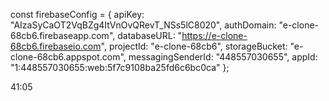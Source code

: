 <!-- The core Firebase JS SDK is always required and must be listed first -->
<script src="/__/firebase/7.19.1/firebase-app.js"></script>

<!-- TODO: Add SDKs for Firebase products that you want to use
     https://firebase.google.com/docs/web/setup#available-libraries -->

<!-- Initialize Firebase -->
<script src="/__/firebase/init.js"></script>


const firebaseConfig = {
  apiKey: "AIzaSyCaOT2VqBZg4ItVnOvQRevT_NSs5lC8020",
  authDomain: "e-clone-68cb6.firebaseapp.com",
  databaseURL: "https://e-clone-68cb6.firebaseio.com",
  projectId: "e-clone-68cb6",
  storageBucket: "e-clone-68cb6.appspot.com",
  messagingSenderId: "448557030655",
  appId: "1:448557030655:web:5f7c9108ba25fd6c6bc0ca"
};


41:05